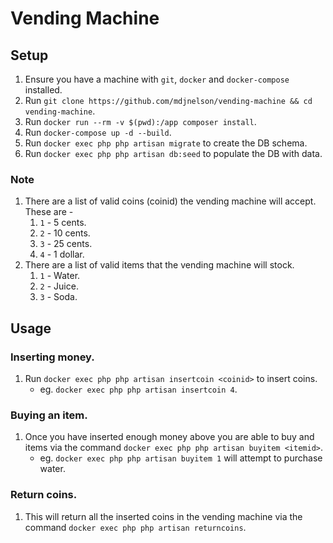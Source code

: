 # Vending Machine

## Setup

1. Ensure you have a machine with `git`, `docker` and `docker-compose` installed.
2. Run `git clone https://github.com/mdjnelson/vending-machine && cd vending-machine`.
3. Run `docker run --rm -v $(pwd):/app composer install`.
4. Run `docker-compose up -d --build`.
5. Run `docker exec php php artisan migrate` to create the DB schema.
6. Run `docker exec php php artisan db:seed` to populate the DB with data.

### Note

1. There are a list of valid coins (coinid) the vending machine will accept.
   These are -
    1. `1` - 5 cents.
    2. `2` - 10 cents.
    3. `3` - 25 cents.
    4. `4` - 1 dollar.
2. There are a list of valid items that the vending machine will stock.
    1. `1` - Water.
    2. `2` - Juice.
    3. `3` - Soda.

## Usage

### Inserting money.

1. Run `docker exec php php artisan insertcoin <coinid>` to insert coins.
    - eg. `docker exec php php artisan insertcoin 4`.

### Buying an item.

1. Once you have inserted enough money above you are able to buy and items via the command
    `docker exec php php artisan buyitem <itemid>`.
    - eg. `docker exec php php artisan buyitem 1` will attempt to purchase water.

### Return coins.

1. This will return all the inserted coins in the vending machine via the command
    `docker exec php php artisan returncoins`.
